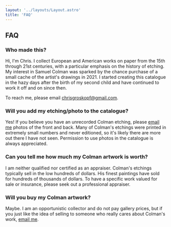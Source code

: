```yaml
---
layout: '../layouts/Layout.astro'
title: 'FAQ'
---
```

## FAQ

### Who made this?

Hi, I'm Chris. I collect European and American works on paper from the 15th through 21st centuries, with a particular emphasis on the history of etching. My interest in Samuel Colman was sparked by the chance purchase of a small cache of the artist's drawings in 2021. I started creating this catalogue in the hazy days after the birth of my second child and have continued to work it off and on since then.

To reach me, please email <a href="mailto:chrisgroskopf@gmail.com">chrisgroskopf@gmail.com</a>.

### Will you add my etching/photo to the catalogue?

Yes! If you believe you have an unrecorded Colman etching, please <a href="mailto:chrisgroskopf@gmail.com">email me</a> photos of the front and back. Many of Colman's etchings were printed in extremely small numbers and never editioned, so it's likely there are more out there I have not seen. Permission to use photos in the catalogue is always appreciated.

### Can you tell me how much my Colman artwork is worth?

I am neither qualified nor certified as an appraiser. Colman's etchings typically sell in the low hundreds of dollars. His finest paintings have sold for hundreds of thousands of dollars. To have a specific work valued for sale or insurance, please seek out a professional appraiser.

### Will you buy my Colman artwork?

Maybe. I am an opportunistic collector and do not pay gallery prices, but if you just like the idea of selling to someone who really cares about Colman's work, <a href="mailto:chrisgroskopf@gmail.com">email me</a>.
